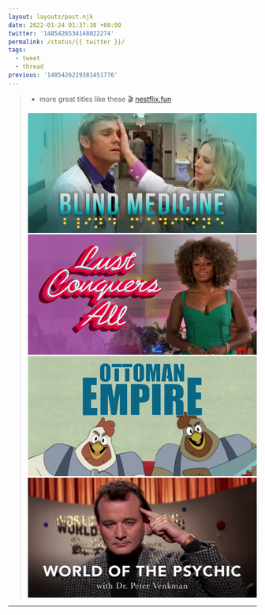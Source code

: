 ```yaml
---
layout: layouts/post.njk
date: 2022-01-24 01:37:38 +00:00
twitter: '1485426534148022274'
permalink: /status/{{ twitter }}/
tags: 
  - tweet
  - thread
previous: '1485426229381451776'
---
```


> + more great titles like these 🎬 [nestflix.fun](https://nestflix.fun) 
> 
> ![Blind Medicine](/img/1485426534148022274-FJ1LXHaUUAMAc-5.jpg)
> ![Lust Conquers All](/img/1485426534148022274-FJ1LXHbVUAM1Sk7.jpg)
> ![Ottoman Empire](/img/1485426534148022274-FJ1LXHcVEAAL8jM.jpg)
> ![World of the Psychic](/img/1485426534148022274-FJ1LXHcUYAIlM2l.jpg)

---

